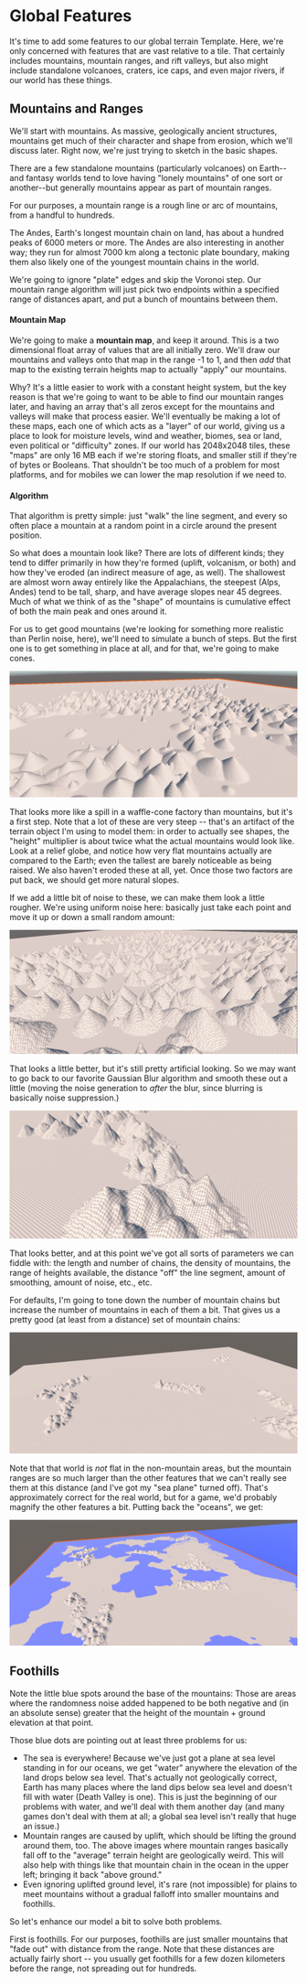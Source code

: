 # Global Features

It's time to add some features to our global terrain Template.   Here, we're only concerned with features that are vast relative to a tile.   That certainly includes mountains, mountain ranges, and rift valleys, but also might include standalone volcanoes, craters, ice caps, and even major rivers, if our world has these things.

## Mountains and Ranges

We'll start with mountains.  As massive, geologically ancient structures, mountains get much of their character and shape from erosion, which we'll discuss later.   Right now, we're just trying to sketch in the basic shapes.

There are a few standalone mountains (particularly volcanoes) on Earth--and fantasy worlds tend to love having "lonely mountains" of one sort or another--but generally mountains appear as part of mountain ranges.

For our purposes, a mountain range is a rough line or arc of mountains, from a handful to hundreds.  

The Andes, Earth's longest mountain chain on land, has about a hundred peaks of 6000 meters or more.  The Andes are also interesting in another way; they run for almost 7000 km along a tectonic plate boundary, making them also likely one of the youngest mountain chains in the world.   

We're going to ignore "plate" edges and skip the Voronoi step.   Our mountain range algorithm will just pick two endpoints within a specified range of distances apart, and put a bunch of mountains between them.

#### Mountain Map

We're going to make a **mountain map**, and keep it around.   This is a two dimensional float array of values that are all initially zero.   We'll draw our mountains and valleys onto that map in the range -1 to 1, and then _add_ that map to the existing terrain heights map to actually "apply" our mountains. 

Why?   It's a little easier to work with a constant height system, but the key reason is that we're going to want to be able to find our mountain ranges later, and having an array that's all zeros except for the mountains and valleys  will make that process easier.   We'll eventually be making a lot of these maps, each one of which acts as a "layer" of our world, giving us a place to look for moisture levels, wind and weather, biomes, sea or land, even political or "difficulty" zones.    If our world has 2048x2048 tiles, these "maps" are only 16 MB each if we're storing floats, and smaller still if they're of bytes or Booleans.   That shouldn't be too much of a problem for most platforms, and for mobiles we can lower the map resolution if we need to.

#### Algorithm

That algorithm is pretty simple:   just "walk" the line segment, and every so often place a mountain at a random point in a circle around the present position.

So what does a mountain look like?    There are lots of different kinds; they tend to differ primarily in how they're formed (uplift, volcanism, or both) and how they've eroded (an indirect measure of age, as well).   The shallowest are almost worn away entirely like the Appalachians, the steepest (Alps, Andes) tend to be tall, sharp, and have average slopes near 45 degrees.   Much of what we think of as the "shape" of mountains is cumulative effect of both the main peak and ones around it.

For us to get good mountains (we're looking for something more realistic than Perlin noise, here), we'll need to simulate a bunch of steps.   But the first one is to get something in place at all, and for that, we're going to make cones.

![Extremely Conical Mountains](media/mtns-conical.png)

That looks more like a spill in a waffle-cone factory than mountains, but it's a first step.   Note that a lot of these are very steep -- that's an artifact of the terrain object I'm using to model them:  in order to actually see shapes, the "height" multiplier is about twice what the actual mountains would look like.   Look at a relief globe, and notice how very flat mountains actually are compared to the Earth; even the tallest are barely noticeable as being raised.   We also haven't eroded these at all, yet.   Once those two factors are put back, we should get more natural slopes.

If we add a little bit of noise to these, we can make them look a little rougher.   We're using uniform noise here:  basically just take each point and move it up or down a small random amount:

![Rougher Mountains](media/mtns-noise.png)

That looks a little better, but it's still pretty artificial looking.   So we may want to go back to our favorite Gaussian Blur algorithm and smooth these out a little (moving the noise generation to _after_ the blur, since blurring is basically noise suppression.)

![Blurred, Noised Mountains](media/mtns-noise-blur.png)

That looks better, and at this point we've got all sorts of parameters we can fiddle with:  the length and number of chains, the density of mountains, the range of heights available, the distance "off" the line segment, amount of smoothing, amount of noise, etc., etc.

For defaults, I'm going to tone down the number of mountain chains but increase the number of mountains in each of them a bit.  That gives us a pretty good (at least from a distance) set of mountain chains:

![Mountain Chains on a flat world](media/mtns-chains.png)

Note that that world is _not_ flat in the non-mountain areas, but the mountain ranges are so much larger than the other features that we can't really see them at this distance (and I've got my "sea plane" turned off).   That's approximately correct for the real world, but for a game, we'd probably magnify the other features a bit.  Putting back the "oceans", we get:

![Mountains with ocean plane enabled](media/mtns-oceans.png)

## Foothills

Note the little blue spots around the base of the mountains:  Those are areas where the randomness noise added happened to be both negative and (in an absolute sense) greater that the height of the mountain + ground elevation at that point.

Those blue dots are pointing out at least three problems for us:

- The sea is everywhere!   Because we've just got a plane at sea level standing in for our oceans, we get "water" anywhere the elevation of the land drops below sea level.   That's actually not geologically correct, Earth has many places where the land dips below sea level and doesn't fill with water (Death Valley is one).   This is just the beginning of our problems with water, and we'll deal with them another day (and many games don't deal with them at all; a global sea level isn't really that huge an issue.)
- Mountain ranges are caused by uplift, which should be lifting the ground around them, too.   The above images where mountain ranges basically fall off to the "average" terrain height are geologically weird.  This will also help with things like that mountain chain in the ocean in the upper left; bringing it back "above ground."
- Even ignoring uplifted ground level, it's rare (not impossible) for plains to meet mountains without a gradual falloff into smaller mountains and foothills.

So let's enhance our model a bit to solve both problems.

First is foothills.   For our purposes, foothills are just smaller mountains that "fade out" with distance from the range.  Note that these distances are actually fairly short -- you usually get foothills for a few dozen kilometers before the range, not spreading out for hundreds.